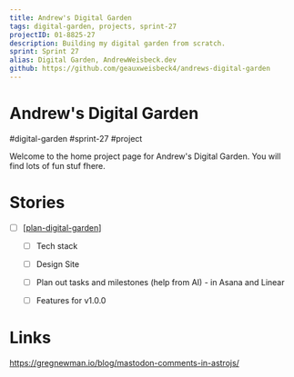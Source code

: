 ```yaml
---
title: Andrew's Digital Garden
tags: digital-garden, projects, sprint-27
projectID: 01-8825-27
description: Building my digital garden from scratch.
sprint: Sprint 27
alias: Digital Garden, AndrewWeisbeck.dev
github: https://github.com/geauxweisbeck4/andrews-digital-garden
---
```


# Andrew's Digital Garden
#digital-garden #sprint-27 #project

Welcome to the home project page for Andrew's Digital Garden. You will find lots of fun stuf fhere.

# Stories

- [ ] [[plan-digital-garden]]
  - [ ] Tech stack
  - [ ] Design Site
  - [ ] Plan out tasks and milestones (help from AI) - in Asana and Linear
  - [ ] Features for v1.0.0


# Links

https://gregnewman.io/blog/mastodon-comments-in-astrojs/


[//begin]: # "Autogenerated link references for markdown compatibility"
[plan-digital-garden]: ../../stories/in-progress/plan-digital-garden.md "Plan Digital Garden Site"
[//end]: # "Autogenerated link references"
